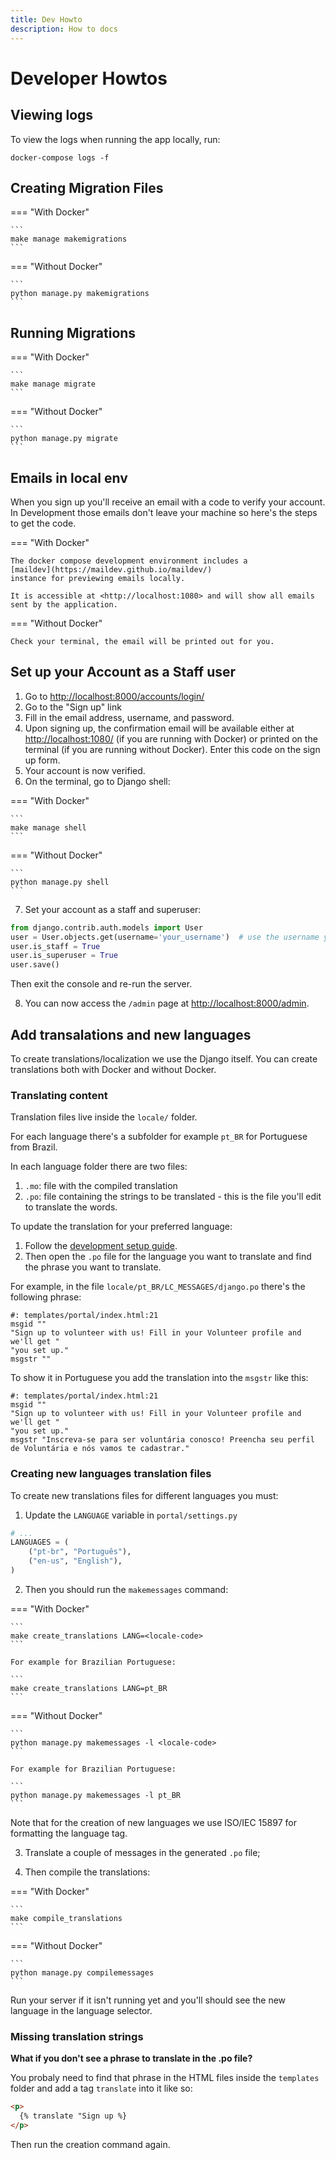 ```yaml
---
title: Dev Howto
description: How to docs
---
```


# Developer Howtos

## Viewing logs

To view the logs when running the app locally, run:

```
docker-compose logs -f
```

## Creating Migration Files

=== "With Docker"

    ```
    make manage makemigrations
    ```

=== "Without Docker"

    ```
    python manage.py makemigrations
    ```

## Running Migrations

=== "With Docker"

    ```
    make manage migrate
    ```

=== "Without Docker"

    ```
    python manage.py migrate
    ```

## Emails in local env

When you sign up you'll receive an email with a code to verify your account. In Development those emails don't leave your machine so here's the steps to get the code.

=== "With Docker"

    The docker compose development environment includes a
    [maildev](https://maildev.github.io/maildev/)
    instance for previewing emails locally.

    It is accessible at <http://localhost:1080> and will show all emails sent by the application.

=== "Without Docker"

    Check your terminal, the email will be printed out for you.

## Set up your Account as a Staff user

1. Go to <http://localhost:8000/accounts/login/>
2. Go to the "Sign up" link
3. Fill in the email address, username, and password.
4. Upon signing up, the confirmation email will be available either at <http://localhost:1080/> (if you are running with Docker) or printed on the terminal (if you are running without Docker). Enter this code on the sign up form.
5. Your account is now verified.
6. On the terminal, go to Django shell:

=== "With Docker"

    ```
    make manage shell
    ```

=== "Without Docker"

    ```
    python manage.py shell
    ```

7. Set your account as a staff and superuser:

```python
from django.contrib.auth.models import User
user = User.objects.get(username='your_username')  # use the username you created above
user.is_staff = True
user.is_superuser = True
user.save()
```

Then exit the console and re-run the server.

8. You can now access the `/admin` page at <http://localhost:8000/admin>.

## Add transalations and new languages

To create translations/localization we use the Django itself. You can create translations both with Docker and without Docker.

### Translating content

Translation files live inside the `locale/` folder.

For each language there's a subfolder for example `pt_BR` for Portuguese from Brazil.

In each language folder there are two files:

1. `.mo`: file with the compiled translation
2. `.po`: file containing the strings to be translated - this is the file you'll edit to translate the words.

To update the translation for your preferred language:

1. Follow the [development setup guide](/developer/setup).
1. Then open the `.po` file for the language you want to translate and find the phrase you want to translate.

For example, in the file `locale/pt_BR/LC_MESSAGES/django.po` there's the following phrase:

```
#: templates/portal/index.html:21
msgid ""
"Sign up to volunteer with us! Fill in your Volunteer profile and we'll get "
"you set up."
msgstr ""
```

To show it in Portuguese you add the translation into the `msgstr` like this:

```
#: templates/portal/index.html:21
msgid ""
"Sign up to volunteer with us! Fill in your Volunteer profile and we'll get "
"you set up."
msgstr "Inscreva-se para ser voluntária conosco! Preencha seu perfil de Voluntária e nós vamos te cadastrar."
```

### Creating new languages translation files

To create new translations files for different languages you must:

1. Update the `LANGUAGE` variable in `portal/settings.py`

```python
# ...
LANGUAGES = (
    ("pt-br", "Português"),
    ("en-us", "English"),
)
```

2. Then you should run the `makemessages` command:

=== "With Docker"

    ```
    make create_translations LANG=<locale-code>
    ```

    For example for Brazilian Portuguese:

    ```
    make create_translations LANG=pt_BR
    ```

=== "Without Docker"

    ```
    python manage.py makemessages -l <locale-code>
    ```

    For example for Brazilian Portuguese:

    ```
    python manage.py makemessages -l pt_BR
    ```

Note that for the creation of new languages we use ISO/IEC 15897 for formatting the language tag.

3. Translate a couple of messages in the generated `.po` file;

4. Then compile the translations:

=== "With Docker"

    ```
    make compile_translations
    ```

=== "Without Docker"

    ```
    python manage.py compilemessages
    ```


Run your server if it isn't running yet and you'll should see the new language in the language selector.


### Missing translation strings

**What if you don't see a phrase to translate in the .po file?**

You probaly need to find that phrase in the HTML files inside the `templates` folder and add a tag `translate` into it like so:

```html
<p>
  {% translate "Sign up %}
</p>
```

Then run the creation command again.
